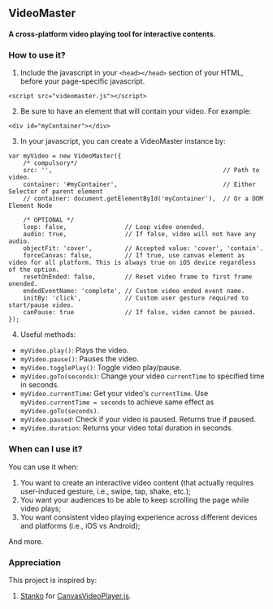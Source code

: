 ## VideoMaster
#### A cross-platform video playing tool for interactive contents.


### How to use it?
1. Include the javascript in your `<head></head>` section of your HTML, before your page-specific javascript.
```
<script src="videomaster.js"></script>
```
2. Be sure to have an element that will contain your video. For example:
```
<div id="myContainer"></div>
```
3. In your javascript, you can create a VideoMaster instance by:
```
var myVideo = new VideoMaster({
    /* compulsory*/
    src: '',                                               // Path to video.
    container: '#myContainer',                             // Either Selector of parent element
    // container: document.getElementById('myContainer'),  // Or a DOM Element Node
    
    /* OPTIONAL */
    loop: false,                // Loop video onended.
    audio: true,                // If false, video will not have any audio.
    objectFit: 'cover',         // Accepted value: 'cover', 'contain'.
    forceCanvas: false,         // If true, use canvas element as video for all platform. This is always true on iOS device regardless of the option.
    resetOnEnded: false,        // Reset video frame to first frame onended.
    endedEventName: 'complete', // Custom video ended event name.
    initBy: 'click',            // Custom user gesture required to start/pause video.
    canPause: true              // If false, video cannot be paused.
});
```
4. Useful methods:
- `myVideo.play()`: Plays the video.
- `myVideo.pause()`: Pauses the video.
- `myVideo.togglePlay()`: Toggle video play/pause.
- `myVideo.goTo(seconds)`: Change your video `currentTime` to specified time in seconds.
- `myVideo.currentTime`: Get your video's `currentTime`. Use `myVideo.currentTime = seconds` to achieve same effect as `myVideo.goTo(seconds)`.
- `myVideo.paused`: Check if your video is paused. Returns true if paused.
- `myVideo.duration`: Returns your video total duration in seconds.


### When can I use it?
You can use it when:
  1. You want to create an interactive video content (that actually requires user-induced gesture, i.e., swipe, tap, shake, etc.);
  2. You want your audiences to be able to keep scrolling the page while video plays;
  3. You want consistent video playing experience across different devices and platforms (i.e., iOS vs Android);

And more.


### Appreciation
This project is inspired by:
1. [Stanko](https://github.com/Stanko/) for [CanvasVideoPlayer.js](https://github.com/Stanko/html-canvas-video-player).